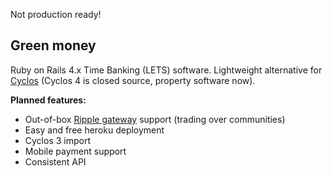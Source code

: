 Not production ready!

## Green money

Ruby on Rails 4.x Time Banking (LETS) software. Lightweight alternative for [Cyclos](http://www.cyclos.org) (Cyclos 4 is closed source, property software now).

**Planned features:**

* Out-of-box [Ripple gateway](https://ripple.com) support (trading over communities)
* Easy and free heroku deployment
* Cyclos 3 import
* Mobile payment support
* Consistent API